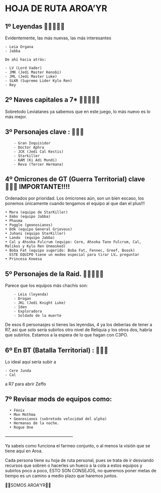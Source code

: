 # HOJA DE RUTA AROA’YR 


## 1º Leyendas 🔴🔴🔴🔴🔴

Evidentemente, las más nuevas, las más interesantes 

    - Leia Organa
    - Jabba
    
    De ahí hacia atrás:
    
    - LV (Lord Vader)
    - JMK (Jedi Master Kenobi)
    - JML (Jedi Master Luke)
    - SLKR (Supremo Lider Kylo Ren)
    - Rey

## 2º Naves capitales a 7* 🔴🔴🔴🔴🔴

Sobretodo Leviatanes ya sabemos que en este juego, lo más nuevo es lo más mejor.

## 3º Personajes clave : 🔴🔴🔴
        - Gran Inquisidor
        - Doctor Aphra
        - JCK (Jedi Cal Kestis)
        - Starkiller
        - KAM (Ki Adi Mundi)
        - Reva (Tercer Hermana)

## 4º Omicrones de GT (Guerra Territorial) clave 🔴🔴🔴 IMPORTANTE!!!! 

Ordenados por prioridad. 
Los ómicrones aún, son un bien escaso, los ponemos únicamente cuando tengamos el equipo al que dan el plus!!!

    • Mara (equipo de StarKiller)
    • Embo (equipo Jabba)
    • Phasma
    • Poggle (geonosianos)
    • Ddk (equipo General Grievous) 
    • Juhani (equipo StarKiller)
    • Lando  (equipo Jabba)
    • Cal y Ahsoka Fulcrum (equipo: Cere, Ahsoka Tano Fulcrum, Cal, Malikos y Kylo Ren Unmasked)
    • Boba Fat (equipo sugerido: Boba Fat, Fennec, Greef, Boosk) 
      ESTE EQUIPO tiene un modeo especial para tirar LV… preguntar
    • Princesa Kneesa

## 5º Personajes de la Raid. 🔴🔴🔴🔴🔴

Parece que los equipos más chachis son:

        - Leia (leyenda)
        - Drogan 
        - JKL (Jedi Knight Luke)
        - Iden
        - Exploradora
        - Soldado de la muerte

De esos 6 personasjes si tienes las leyendas, 4 ya los deberias de tener a R7, asi que solo sería subirlos otro nivel de Reliquia y los otros dos, habría que subirlos. 
Estamos a la espera de lo que hagan con C3PO.

## 6º En BT (Batalla Territorial) : 🔴🔴🔴
Lo ideal aquí sería subir a 

    - Cere Junda 
    - Cal 

a R7 para abrir Zeffo 

## 7º Revisar mods de equipos como:
      • Fénix
      • Mon Mothma
      • Geonosianos (sobretodo velocidad del alpha)
      • Hermanas de la noche.
      • Rogue One


————————————————

Ya sabeis como funciona el farmeo conjunto, o al menos la visión que se tiene aquí en Aroa.

Cada persona tiene su hoja de ruta personal, pues se trata de ir desviando recursos que sobren o hacerles un hueco a la cola a estos equipos y subirlos poco a poco, ESTO SON CONSEJOS, no queremos poner metas de tiempo es un camino a medio plazo que haremos juntos.

💪💪SOMOS AROA’YR💪💪


